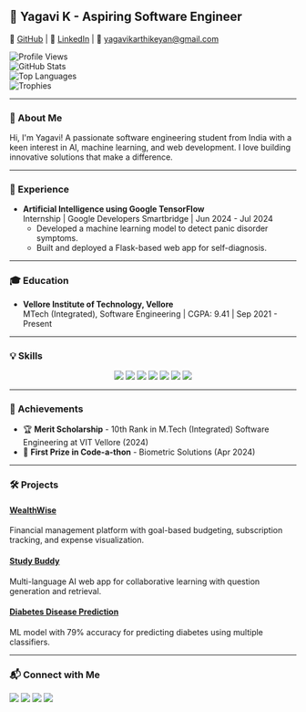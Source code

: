 ## 🚀 Yagavi K - Aspiring Software Engineer
🔗 [GitHub](https://github.com/Yagavi8116) | 🔗 [LinkedIn](https://www.linkedin.com/in/yagavi-k/) | 📧 yagavikarthikeyan@gmail.com  

![Profile Views](https://komarev.com/ghpvc/?username=Yagavi8116&label=Profile%20views&color=0e75b6&style=flat)  
![GitHub Stats](https://github-readme-stats.vercel.app/api?username=Yagavi8116&show_icons=true&theme=radical)  
![Top Languages](https://github-readme-stats.vercel.app/api/top-langs/?username=Yagavi8116&layout=compact&theme=radical)  
![Trophies](https://github-profile-trophy.vercel.app/?username=Yagavi8116&theme=radical)  

---

### 🌟 About Me  
Hi, I'm Yagavi! A passionate software engineering student from India with a keen interest in AI, machine learning, and web development. I love building innovative solutions that make a difference.  

---

### 💼 Experience  
- **Artificial Intelligence using Google TensorFlow**  
  Internship | Google Developers Smartbridge | Jun 2024 - Jul 2024  
  - Developed a machine learning model to detect panic disorder symptoms.  
  - Built and deployed a Flask-based web app for self-diagnosis.  

---

### 🎓 Education  
- **Vellore Institute of Technology, Vellore**  
  MTech (Integrated), Software Engineering | CGPA: 9.41 | Sep 2021 - Present  

---

### 💡 Skills  
<div align="center">
  <img src="https://img.shields.io/badge/Java-007396?style=for-the-badge&logo=java&logoColor=white"/>
  <img src="https://img.shields.io/badge/Python-3776AB?style=for-the-badge&logo=python&logoColor=white"/>
  <img src="https://img.shields.io/badge/HTML-E34F26?style=for-the-badge&logo=html5&logoColor=white"/>
  <img src="https://img.shields.io/badge/CSS-1572B6?style=for-the-badge&logo=css3&logoColor=white"/>
  <img src="https://img.shields.io/badge/JavaScript-F7DF1E?style=for-the-badge&logo=javascript&logoColor=black"/>
  <img src="https://img.shields.io/badge/Flask-000000?style=for-the-badge&logo=flask&logoColor=white"/>
  <img src="https://img.shields.io/badge/TensorFlow-FF6F00?style=for-the-badge&logo=tensorflow&logoColor=white"/>
</div>  

---

### 🌟 Achievements  
- 🏆 **Merit Scholarship** - 10th Rank in M.Tech (Integrated) Software Engineering at VIT Vellore (2024)  
- 🥇 **First Prize in Code-a-thon** - Biometric Solutions (Apr 2024)  

---

### 🛠️ Projects  
#### [WealthWise](https://github.com/Yagavi8116/WealthWise)  
Financial management platform with goal-based budgeting, subscription tracking, and expense visualization.  

#### [Study Buddy](https://github.com/Yagavi8116/Study_Buddy-Collaborative-learning-with-Gen-AI)  
Multi-language AI web app for collaborative learning with question generation and retrieval.  

#### [Diabetes Disease Prediction](https://github.com/Yagavi8116/Diabetes-Disease-Prediction)  
ML model with 79% accuracy for predicting diabetes using multiple classifiers.  

---

### 📬 Connect with Me  
<div>
  <a href="mailto:yagavikarthikeyan@gmail.com"><img src="https://img.shields.io/badge/Email-D14836?style=for-the-badge&logo=gmail&logoColor=white"/></a>
  <a href="https://www.linkedin.com/in/yagavi-k/"><img src="https://img.shields.io/badge/LinkedIn-0A66C2?style=for-the-badge&logo=linkedin&logoColor=white"/></a>
  <a href="https://instagram.com/yagavi_k"><img src="https://img.shields.io/badge/Instagram-E4405F?style=for-the-badge&logo=instagram&logoColor=white"/></a>
  <a href="https://github.com/Yagavi8116"><img src="https://img.shields.io/badge/GitHub-181717?style=for-the-badge&logo=github&logoColor=white"/></a>
</div>

